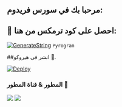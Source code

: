 ## مرحبا بك في سورس فريدوم:

## 🧪 احصل على كود ترمكس من هنا:

[![GenerateString](https://img.shields.io/badge/repl.it-generateString-yellowgreen)](https://replit.com/@muntazer900/stkhrj-kwd-trmks-hn#main.py) ``Pyrogram``




##انشر في هيروكو 💜.

[![Deploy](https://www.herokucdn.com/deploy/button.svg)](https://heroku.com/deploy?template=https://github.com/muntazer900/mint)


### المطور & قناة المطور 🎑
<a href="https://t.me/IIlIIIIIll"><img src="https://img.shields.io/badge/Join-Group%20Support-blue.svg?style=for-the-badge&logo=Telegram"></a> <a href="https://t.me/Xl444"><img src="https://img.shields.io/badge/Join-Updates%20Channel-blue.svg?style=for-the-badge&logo=Telegram"></a>
